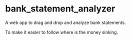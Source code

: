 # bank_statement_analyzer
A web app to drag and drop and analyze bank statements.

To make it easier to follow where is the money sinking. 
